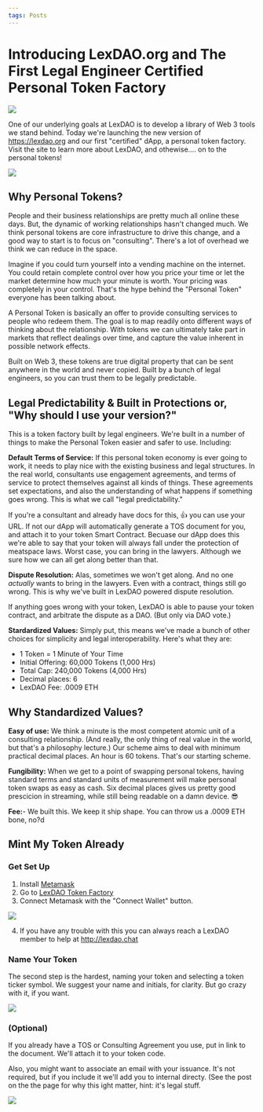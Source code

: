 ```yaml
---
tags: Posts
---
```


# Introducing LexDAO.org and The First Legal Engineer Certified Personal Token Factory

![](https://i.imgur.com/oHjFnpI.png)

One of our underlying goals at LexDAO is to develop a library of Web 3 tools we stand behind. Today we're launching the new version of https://lexdao.org and our first "certified" dApp, a personal token factory. Visit the site to learn more about LexDAO, and othewise.... on to the personal tokens!

![](https://i.imgur.com/ViNTezq.png)


## Why Personal Tokens?

People and their business relationships are pretty much all online these days. But, the dynamic of working relationships hasn't changed much. We think personal tokens are core infrastructure to drive this change, and a good way to start is to focus on "consulting". There's a lot of overhead we think we can reduce in the space.

Imagine if you could turn yourself into a vending machine on the internet. You could retain complete control over how you price your time or let the market determine how much your minute is worth. Your pricing was completely in your control. That's the hype behind the "Personal Token" everyone has been talking about.

A Personal Token is basically an offer to provide consulting services to people who redeem them. The goal is to map readily onto different ways of thinking about the relationship. With tokens we can ultimately take part in markets that reflect dealings over time, and capture the value inherent in possible network effects.

Built on Web 3, these tokens are true digital property that can be sent anywhere in the world and never copied. Built by a bunch of legal engineers, so you can trust them to be legally predictable.

## Legal Predictability & Built in Protections or, "Why should I use your version?"

This is a token factory built by legal engineers. We're built in a number of things to make the Personal Token easier and safer to use. Including:

**Default Terms of Service:**
If this personal token economy is ever going to work, it needs to play nice with the existing business and legal structures. In the real world, consultants use engagement agreements, and terms of service to protect themselves against all kinds of things. These agreements set expectations, and also the understanding of what happens if something goes wrong. This is what we call "legal predictability."

If you're a consultant and already have docs for this, 👍 you can use your URL. If not our dApp will automatically generate a TOS document for you, and attach it to your token Smart Contract. Becuase our dApp does this we're able to say that your token will always fall under the protection of meatspace laws. Worst case, you can bring in the lawyers. Although we sure how we can all get along better than that.

**Dispute Resolution:**
Alas, sometimes we won't get along. And no one *actually* wants to bring in the lawyers. Even with a contract, things still go wrong. This is why we've built in LexDAO powered dispute resolution. 

If anything goes wrong with your token, LexDAO is able to pause your token contract, and arbitrate the dispute as a DAO. (But only via DAO vote.)

**Stardardized Values:**
Simply put, this means we've made a bunch of other choices for simplicity and legal interoperability. Here's what they are:
* 1 Token = 1 Minute of Your Time 
* Initial Offering: 60,000 Tokens (1,000 Hrs)
* Total Cap: 240,000 Tokens (4,000 Hrs)
* Decimal places: 6
* LexDAO Fee: .0009 ETH

## Why Standardized Values?
**Easy of use:**
We think a minute is the most competent atomic unit of a consulting relationship. (And really, the only thing of real value in the world, but that's a philosophy lecture.) Our scheme aims to deal with minimum practical decimal places. An hour is 60 tokens. That's our starting scheme.

**Fungibility:** 
When we get to a point of swapping personal tokens, having standard terms and standard units of measurement will make personal token swaps as easy as cash. Six decimal places gives us pretty good prescicion in streaming, while still being readable on a damn device. 😎

**Fee:**- 
We built this. We keep it ship shape. You can throw us a .0009 ETH bone, no?d

## Mint My Token Already

### Get Set Up

1. Install [Metamask](https://metamask.io/download.html)
2. Go to [LexDAO Token Factory](https://lexdao.org/#/personal-token)
3. Connect Metamask with the "Connect Wallet" button.

![](https://i.imgur.com/L99k4RC.png)


4. If you have any trouble with this you can always reach a LexDAO member to help at http://lexdao.chat
 
### Name Your Token

The second step is the hardest, naming your token and selecting a token ticker symbol. We suggest your name and initials, for clarity. But go crazy with it, if you want.

![](https://i.imgur.com/KpgjvUg.png)


### (Optional)

If you already have a TOS or Consulting Agreement you use, put in link to the document. We'll attach it to your token code.

Also, you might want to associate an email with your issuance. It's not required, but if you include it we'll add you to internal directy. (See the post on the the page for why this ight matter, hint: it's legal stuff.

![](https://i.imgur.com/ULBFSn4.png)


